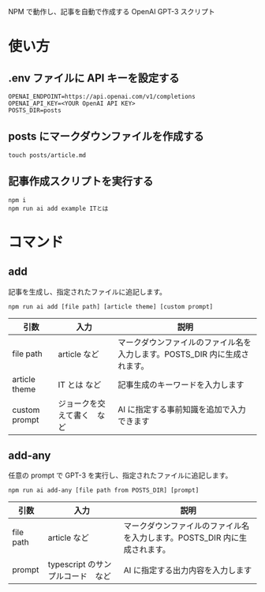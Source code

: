NPM で動作し、記事を自動で作成する OpenAI GPT-3 スクリプト

# 使い方

## .env ファイルに API キーを設定する

```
OPENAI_ENDPOINT=https://api.openai.com/v1/completions
OPENAI_API_KEY=<YOUR OpenAI API KEY>
POSTS_DIR=posts
```

## posts にマークダウンファイルを作成する

```
touch posts/article.md
```

## 記事作成スクリプトを実行する

```
npm i
npm run ai add example ITとは
```

# コマンド

## add

記事を生成し、指定されたファイルに追記します。

```
npm run ai add [file path] [article theme] [custom prompt]
```

| 引数          | 入力                       | 説明                                                                       |
| ------------- | -------------------------- | -------------------------------------------------------------------------- |
| file path     | article など               | マークダウンファイルのファイル名を入力します。POSTS_DIR 内に生成されます。 |
| article theme | IT とは など               | 記事生成のキーワードを入力します                                           |
| custom prompt | ジョークを交えて書く　など | AI に指定する事前知識を追加で入力できます                                  |

## add-any

任意の prompt で GPT-3 を実行し、指定されたファイルに追記します。

```
npm run ai add-any [file path from POSTS_DIR] [prompt]
```

| 引数      | 入力                              | 説明                                                                       |
| --------- | --------------------------------- | -------------------------------------------------------------------------- |
| file path | article など                      | マークダウンファイルのファイル名を入力します。POSTS_DIR 内に生成されます。 |
| prompt    | typescript のサンプルコード　など | AI に指定する出力内容を入力します                                          |
